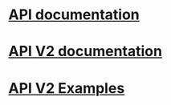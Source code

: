# [API documentation](api/README.html)
# [API V2 documentation](apiV2/index.md)
# [API V2 Examples](examplesV2/index.md)
